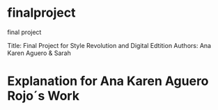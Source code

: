 # finalproject
final project

Title: Final Project for Style Revolution and Digital Edtition
Authors: Ana Karen Aguero & Sarah 

# Explanation for Ana Karen Aguero Rojo´s Work 



